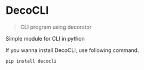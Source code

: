 # DecoCLI
> CLI program using decorator

Simple module for CLI in python

If you wanna install DecoCLI, use following command.
```bash
pip install decocli
```
